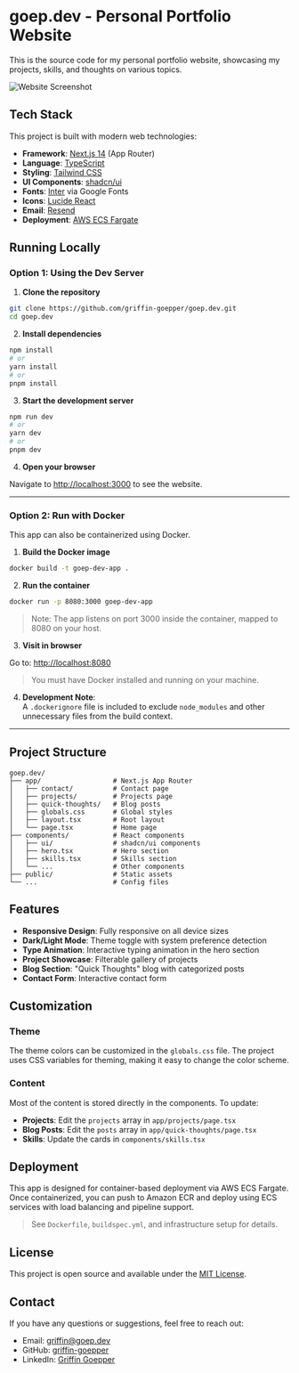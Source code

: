 # goep.dev - Personal Portfolio Website

This is the source code for my personal portfolio website, showcasing my projects, skills, and thoughts on various topics.

![Website Screenshot](/dark-theme-website.png)

## Tech Stack

This project is built with modern web technologies:

- **Framework**: [Next.js 14](https://nextjs.org/) (App Router)
- **Language**: [TypeScript](https://www.typescriptlang.org/)
- **Styling**: [Tailwind CSS](https://tailwindcss.com/)
- **UI Components**: [shadcn/ui](https://ui.shadcn.com/)
- **Fonts**: [Inter](https://fonts.google.com/specimen/Inter) via Google Fonts
- **Icons**: [Lucide React](https://lucide.dev/)
- **Email**: [Resend](https://resend.com/)
- **Deployment**: [AWS ECS Fargate](https://aws.amazon.com/fargate/)

## Running Locally

### Option 1: Using the Dev Server

1. **Clone the repository**

```bash
git clone https://github.com/griffin-goepper/goep.dev.git
cd goep.dev
```

2. **Install dependencies**

```bash
npm install
# or
yarn install
# or
pnpm install
```

3. **Start the development server**

```bash
npm run dev
# or
yarn dev
# or
pnpm dev
```

4. **Open your browser**

Navigate to [http://localhost:3000](http://localhost:3000) to see the website.

---

### Option 2: Run with Docker

This app can also be containerized using Docker.

1. **Build the Docker image**

```bash
docker build -t goep-dev-app .
```

2. **Run the container**

```bash
docker run -p 8080:3000 goep-dev-app
```

> Note: The app listens on port 3000 inside the container, mapped to 8080 on your host.

3. **Visit in browser**

Go to: [http://localhost:8080](http://localhost:8080)

> You must have Docker installed and running on your machine.

4. **Development Note**:  
   A `.dockerignore` file is included to exclude `node_modules` and other unnecessary files from the build context.

---

## Project Structure

```
goep.dev/
├── app/                  # Next.js App Router
│   ├── contact/          # Contact page
│   ├── projects/         # Projects page
│   ├── quick-thoughts/   # Blog posts
│   ├── globals.css       # Global styles
│   ├── layout.tsx        # Root layout
│   └── page.tsx          # Home page
├── components/           # React components
│   ├── ui/               # shadcn/ui components
│   ├── hero.tsx          # Hero section
│   ├── skills.tsx        # Skills section
│   └── ...               # Other components
├── public/               # Static assets
└── ...                   # Config files
```

## Features

- **Responsive Design**: Fully responsive on all device sizes
- **Dark/Light Mode**: Theme toggle with system preference detection
- **Type Animation**: Interactive typing animation in the hero section
- **Project Showcase**: Filterable gallery of projects
- **Blog Section**: "Quick Thoughts" blog with categorized posts
- **Contact Form**: Interactive contact form

## Customization

### Theme

The theme colors can be customized in the `globals.css` file. The project uses CSS variables for theming, making it easy to change the color scheme.

### Content

Most of the content is stored directly in the components. To update:

- **Projects**: Edit the `projects` array in `app/projects/page.tsx`
- **Blog Posts**: Edit the `posts` array in `app/quick-thoughts/page.tsx`
- **Skills**: Update the cards in `components/skills.tsx`

## Deployment

This app is designed for container-based deployment via AWS ECS Fargate. Once containerized, you can push to Amazon ECR and deploy using ECS services with load balancing and pipeline support.

> See `Dockerfile`, `buildspec.yml`, and infrastructure setup for details.

## License

This project is open source and available under the [MIT License](LICENSE).

## Contact

If you have any questions or suggestions, feel free to reach out:

- Email: griffin@goep.dev
- GitHub: [griffin-goepper](https://github.com/griffin-goepper)
- LinkedIn: [Griffin Goepper](https://www.linkedin.com/in/griffin-g-066668171/)
